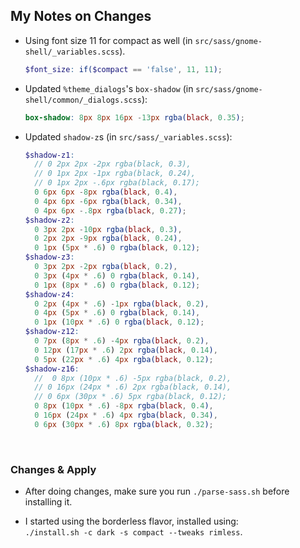 ## My Notes on Changes

- Using font size 11 for compact as well (in `src/sass/gnome-shell/_variables.scss`).
  ```scss
  $font_size: if($compact == 'false', 11, 11);
  ```

- Updated `%theme_dialogs`'s `box-shadow` (in `src/sass/gnome-shell/common/_dialogs.scss`):
  ```scss
  box-shadow: 8px 8px 16px -13px rgba(black, 0.35);
  ```
  
- Updated `shadow-z`s (in `src/sass/_variables.scss`):
  ```scss
  $shadow-z1:
    // 0 2px 2px -2px rgba(black, 0.3),
    // 0 1px 2px -1px rgba(black, 0.24),
    // 0 1px 2px -.6px rgba(black, 0.17);
    0 6px 6px -8px rgba(black, 0.4),
    0 4px 6px -6px rgba(black, 0.34),
    0 4px 6px -.8px rgba(black, 0.27);
  $shadow-z2:
    0 3px 2px -10px rgba(black, 0.3),
    0 2px 2px -9px rgba(black, 0.24),
    0 1px (5px * .6) 0 rgba(black, 0.12);
  $shadow-z3:
    0 3px 2px -2px rgba(black, 0.2),
    0 3px (4px * .6) 0 rgba(black, 0.14),
    0 1px (8px * .6) 0 rgba(black, 0.12);
  $shadow-z4:
    0 2px (4px * .6) -1px rgba(black, 0.2),
    0 4px (5px * .6) 0 rgba(black, 0.14),
    0 1px (10px * .6) 0 rgba(black, 0.12);
  $shadow-z12:
    0 7px (8px * .6) -4px rgba(black, 0.2),
    0 12px (17px * .6) 2px rgba(black, 0.14),
    0 5px (22px * .6) 4px rgba(black, 0.12);
  $shadow-z16:
    //  0 8px (10px * .6) -5px rgba(black, 0.2),
    // 0 16px (24px * .6) 2px rgba(black, 0.14),
    // 0 6px (30px * .6) 5px rgba(black, 0.12);
    0 8px (10px * .6) -8px rgba(black, 0.4),
    0 16px (24px * .6) 4px rgba(black, 0.34),
    0 6px (30px * .6) 8px rgba(black, 0.32);
  ```

<br/>

### Changes & Apply

- After doing changes, make sure you run `./parse-sass.sh` before installing it.<br/>

- I started using the borderless flavor, installed using:<br/>
  `./install.sh -c dark -s compact --tweaks rimless`.

<br/>
